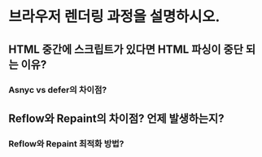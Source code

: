 # 브라우저 렌더링 과정을 설명하시오.

## HTML 중간에 스크립트가 있다면 HTML 파싱이 중단 되는 이유?

### Asnyc vs defer의 차이점?

## Reflow와 Repaint의 차이점? 언제 발생하는지?

### Reflow와 Repaint 최적화 방법?
